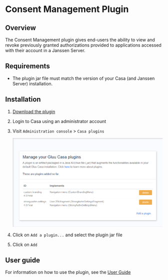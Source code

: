 # Consent Management Plugin

## Overview 
The Consent Management plugin gives end-users the ability to view and revoke previously granted authorizations provided to applications accessed with their account in a Janssen Server. 

## Requirements

- The plugin jar file must match the version of your Casa (and Janssen Server) installation.

## Installation

1. [Download the plugin](https://maven.gluu.org/maven/org/gluu/casa/plugins/authorized-clients/4.5.0.Final/authorized-clients-4.5.0.Final-jar-with-dependencies.jar)

1. Login to Casa using an administrator account

1. Visit `Administration console` > `Casa plugins`

    ![plugins page](../../assets/casa/plugins/plugins314.png)

1. Click on `Add a plugin...` and select the plugin jar file

1. Click on `Add` 

## User guide

For information on how to use the plugin, see the [User Guide](../user-guide.md)
